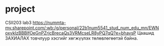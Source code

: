 # project
CSII203 lab3
https://nummta-my.sharepoint.com/:wb:/g/personal/22b1num5541_stud_num_edu_mn/EWNoxvkIzBBBlfOeGnPZrjcBrecaQs3VRMcseLR8yPQ7qQ?e=bhavsP
Цаашид ЗАХИАЛАХ товчлуур хэсгийг хөгжүүлэх төлөвлөгөөтэй байна.
